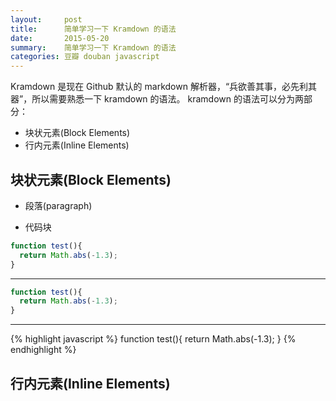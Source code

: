 ```yaml
---
layout:     post
title:      简单学习一下 Kramdown 的语法
date:       2015-05-20
summary:    简单学习一下 Kramdown 的语法
categories: 豆瓣 douban javascript 
---
```


Kramdown 是现在 Github 默认的 markdown 解析器，“兵欲善其事，必先利其器”，所以需要熟悉一下 kramdown 的语法。
kramdown 的语法可以分为两部分：

- 块状元素(Block Elements)
- 行内元素(Inline Elements)

## 块状元素(Block Elements)

- 段落(paragraph)



- 代码块


```javascript
function test(){
  return Math.abs(-1.3);
}
```
---

~~~javascript
function test(){
  return Math.abs(-1.3);
}
~~~

--- 
{% highlight javascript %}
function test(){
  return Math.abs(-1.3);
}
{% endhighlight %}


## 行内元素(Inline Elements)